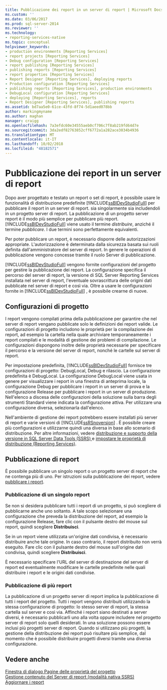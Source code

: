 ```yaml
---
title: Pubblicazione dei report in un server di report | Microsoft Docs
ms.custom: ''
ms.date: 03/06/2017
ms.prod: sql-server-2014
ms.reviewer: ''
ms.technology:
- reporting-services-native
ms.topic: conceptual
helpviewer_keywords:
- production environments [Reporting Services]
- report projects [Reporting Services]
- Debug configuration [Reporting Services]
- report publishing [Reporting Services]
- publishing reports [Reporting Services]
- report properties [Reporting Services]
- Report Designer [Reporting Services], deploying reports
- Production configuration [Reporting Services]
- publishing reports [Reporting Services], production environments
- DebugLocal configuration [Reporting Services]
- deploying [Reporting Services], reports
- Report Designer [Reporting Services], publishing reports
ms.assetid: bd7aa5e0-61ce-43fd-8f74-5d1aeed078bb
author: markingmyname
ms.author: maghan
manager: craigg
ms.openlocfilehash: 7a3efdc60e34555aeb0cf706c7f8ab219fd64d7e
ms.sourcegitcommit: 3da2edf82763852cff6772a1a282ace3034b4936
ms.translationtype: MT
ms.contentlocale: it-IT
ms.lasthandoff: 10/02/2018
ms.locfileid: "48182571"
---
```

# <a name="publishing-reports-to-a-report-server"></a>Pubblicazione dei report in un server di report
  Dopo aver progettato e testato un report o set di report, è possibile usare le funzionalità di distribuzione predefinite [!INCLUDE[ssBIDevStudioFull](../../includes/ssbidevstudiofull-md.md)] per pubblicare il report in un server di report. sia singolarmente sia includendoli in un progetto server di report. La pubblicazione di un progetto server report è il modo più semplice per pubblicare più report. [!INCLUDE[ssBIDevStudioFull](../../includes/ssbidevstudiofull-md.md)] viene usato il termine *distribuire*, anziché il termine *pubblicare*. I due termini sono perfettamente equivalenti.  
  
 Per poter pubblicare un report, è necessario disporre delle autorizzazioni appropriate. L'autorizzazione è determinata dalla sicurezza basata sui ruoli definita dall'amministratore del server di report. In genere le operazioni di pubblicazione vengono concesse tramite il ruolo Server di pubblicazione.  
  
 [!INCLUDE[ssBIDevStudioFull](../../includes/ssbidevstudiofull-md.md)] vengono fornite configurazioni del progetto per gestire la pubblicazione dei report. La configurazione specifica il percorso del server di report, la versione di SQL Server Reporting Services installata nel server di report, l'eventuale sovrascrittura delle origini dati pubblicate nel server di report e così via. Oltre a usare le configurazioni fornite in [!INCLUDE[ssBIDevStudioFull](../../includes/ssbidevstudiofull-md.md)] , è possibile crearne di nuove.  
  
## <a name="project-configurations"></a>Configurazioni di progetto  
 I report vengono compilati prima della pubblicazione per garantire che nel server di report vengano pubblicate solo le definizioni dei report valide. Le configurazioni di progetto includono le proprietà per la compilazione dei report, ad esempio la cartella nella quale archiviare temporaneamente i report compilati e le modalità di gestione dei problemi di compilazione. Le configurazioni dispongono inoltre delle proprietà necessarie per specificare il percorso e la versione del server di report, nonché le cartelle sul server di report.  
  
 Per impostazione predefinita, [!INCLUDE[ssBIDevStudioFull](../../includes/ssbidevstudiofull-md.md)] fornisce tre configurazioni di progetto: DebugLocal, Debug e rilascio. La configurazione predefinita è DebugLocal. La configurazione DebugLocal viene usata in genere per visualizzare i report in una finestra di anteprima locale, la configurazione Debug per pubblicare i report in un server di prova e la configurazione Release per pubblicare i report in un server di produzione. Nell'elenco a discesa delle configurazioni della soluzione sulla barra degli strumenti Standard viene indicata la configurazione attiva. Per utilizzare una configurazione diversa, selezionarla dall'elenco.  
  
 Nell'ambiente di gestione dei report potrebbero essere installati più server di report e varie versioni di [!INCLUDE[ssRSnoversion](../../includes/ssrsnoversion-md.md)] . È possibile creare più configurazioni e utilizzarne quindi una diversa in base allo scenario di distribuzione. Per altre informazioni, vedere [distribuzione e supporto della versione in SQL Server Data Tools &#40;SSRS&#41; ](../tools/deployment-and-version-support-in-sql-server-data-tools-ssrs.md) e [impostare le proprietà di distribuzione &#40;Reporting Services&#41;](../tools/set-deployment-properties-reporting-services.md).  
  
## <a name="publishing-reports"></a>Pubblicazione di report  
 È possibile pubblicare un singolo report o un progetto server di report che ne contenga più di uno. Per istruzioni sulla pubblicazione dei report, vedere [pubblicare i report](../publish-reports.md).  
  
### <a name="publishing-a-single-report"></a>Pubblicazione di un singolo report  
 Se non si desidera pubblicare tutti i report di un progetto, si può scegliere di pubblicarne anche uno soltanto. A tale scopo selezionare una configurazione che preveda la distribuzione del report, ad esempio la configurazione Release, fare clic con il pulsante destro del mouse sul report, quindi scegliere **Distribuisci**.  
  
 Se in un report viene utilizzata un'origine dati condivisa, è necessario distribuire anche tale origine. In caso contrario, il report distribuito non verrà eseguito. Fare clic con il pulsante destro del mouse sull'origine dati condivisa, quindi scegliere **Distribuisci**.  
  
 È necessario specificare l'URL del server di destinazione del server di report ed eventualmente modificare le cartelle predefinite nelle quali distribuire i report e le origini dati condivise.  
  
### <a name="publishing-multiple-reports"></a>Pubblicazione di più report  
 La pubblicazione di un progetto server di report implica la pubblicazione di tutti i report del progetto. Tutti i report vengono distribuiti utilizzando la stessa configurazione di progetto: lo stesso server di report, la stessa cartella sul server e così via. Affinché i report siano destinati a server diversi, è necessario pubblicarli uno alla volta oppure includere nel progetto server di report solo quelli desiderati. In una soluzione possono essere inclusi più progetti server di report. Quando si utilizzano più progetti, la gestione della distribuzione dei report può risultare più semplice, dal momento che è possibile distribuire progetti diversi tramite una diversa configurazione.  
  
## <a name="see-also"></a>Vedere anche  
 [Finestra di dialogo Pagine delle proprietà del progetto](../tools/project-property-pages-dialog-box.md)   
 [Gestione contenuto del Server di report &#40;modalità nativa SSRS&#41;](../report-server/report-server-content-management-ssrs-native-mode.md)   
 [Aggiornare i report](../install-windows/upgrade-reports.md)  
  
  
